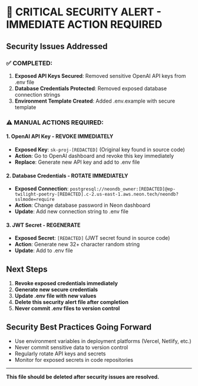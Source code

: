 # 🚨 CRITICAL SECURITY ALERT - IMMEDIATE ACTION REQUIRED

## Security Issues Addressed

### ✅ **COMPLETED:**
1. **Exposed API Keys Secured**: Removed sensitive OpenAI API keys from .env file
2. **Database Credentials Protected**: Removed exposed database connection strings
3. **Environment Template Created**: Added .env.example with secure template

### ⚠️ **MANUAL ACTIONS REQUIRED:**

#### 1. OpenAI API Key - REVOKE IMMEDIATELY
- **Exposed Key**: `sk-proj-[REDACTED]` (Original key found in source code)
- **Action**: Go to OpenAI dashboard and revoke this key immediately
- **Replace**: Generate new API key and add to .env file

#### 2. Database Credentials - ROTATE IMMEDIATELY  
- **Exposed Connection**: `postgresql://neondb_owner:[REDACTED]@ep-twilight-poetry-[REDACTED].c-2.us-east-1.aws.neon.tech/neondb?sslmode=require`
- **Action**: Change database password in Neon dashboard
- **Update**: Add new connection string to .env file

#### 3. JWT Secret - REGENERATE
- **Exposed Secret**: `[REDACTED]` (JWT secret found in source code)
- **Action**: Generate new 32+ character random string
- **Update**: Add to .env file

## Next Steps

1. **Revoke exposed credentials immediately**
2. **Generate new secure credentials**  
3. **Update .env file with new values**
4. **Delete this security alert file after completion**
5. **Never commit .env files to version control**

## Security Best Practices Going Forward

- Use environment variables in deployment platforms (Vercel, Netlify, etc.)
- Never commit sensitive data to version control
- Regularly rotate API keys and secrets
- Monitor for exposed secrets in code repositories

---
**This file should be deleted after security issues are resolved.**